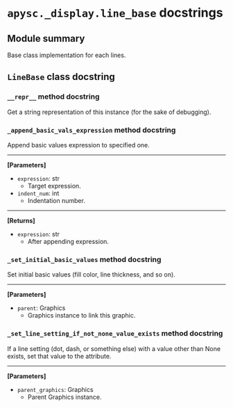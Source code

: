 # `apysc._display.line_base` docstrings

## Module summary

Base class implementation for each lines.

## `LineBase` class docstring

### `__repr__` method docstring

Get a string representation of this instance (for the sake of debugging).

### `_append_basic_vals_expression` method docstring

Append basic values expression to specified one.<hr>

**[Parameters]**

- `expression`: str
  - Target expression.
- `indent_num`: int
  - Indentation number.

<hr>

**[Returns]**

- `expression`: str
  - After appending expression.

### `_set_initial_basic_values` method docstring

Set initial basic values (fill color, line thickness, and so on).<hr>

**[Parameters]**

- `parent`: Graphics
  - Graphics instance to link this graphic.

### `_set_line_setting_if_not_none_value_exists` method docstring

If a line setting (dot, dash, or something else) with a value other than None exists, set that value to the attribute.<hr>

**[Parameters]**

- `parent_graphics`: Graphics
  - Parent Graphics instance.